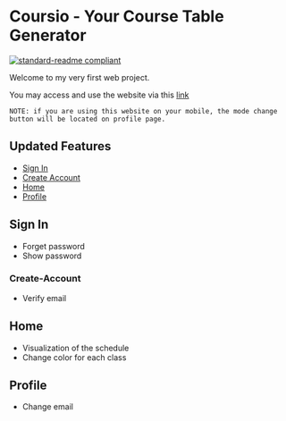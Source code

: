 # Coursio - Your Course Table Generator

[![standard-readme compliant](https://img.shields.io/badge/readme%20style-standard-brightgreen.svg?style=flat-square)](https://github.com/RichardLitt/standard-readme)

Welcome to my very first web project.

You may access and use the website via this [link](http://303.itpwebdev.com/~kaiyihua/final_project/signin.php)

```
NOTE: if you are using this website on your mobile, the mode change button will be located on profile page.
```

## Updated Features

- [Sign In](#Sign-In)
- [Create Account](#Create-Account)
- [Home](#Home)
- [Profile](#Profile)

## Sign In
- Forget password
- Show password

### Create-Account
- Verify email

## Home
- Visualization of the schedule
- Change color for each class

## Profile
- Change email


<!-- This module depends upon a knowledge of [Markdown]().

```
```

### Any optional sections

## Usage

```
```

Note: The `license` badge image link at the top of this file should be updated with the correct `:user` and `:repo`.

### Any optional sections

## API

### Any optional sections

## More optional sections

## Contributing

See [the contributing file](CONTRIBUTING.md)!

PRs accepted.

Small note: If editing the Readme, please conform to the [standard-readme](https://github.com/RichardLitt/standard-readme) specification.

### Any optional sections

## License

[MIT © Richard McRichface.](../LICENSE)
 -->
